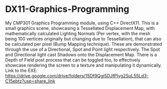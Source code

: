 # DX11-Graphics-Programming
My CMP301 Graphics Programming module, using C++ DirectX11. This is a small graphics scene, showcasing a Tessellated Displacement Map, with mathematically calculated Lighting Normals (Per vertex, with the mesh being 100 vertices originally but changing due to Tessellation), that can also be calculated per pixel (Bump Mapping technique). These are demonstrated through the use of a Directional, Spot and Point light respectively. The Spot and Directional light cast Shadows onto the Displacement Map. There is a Depth of Field post process that can be toggled too, to effectively showcase rendering the screen to a texture and manipulating it dynamically. Link to the EXE: https://drive.google.com/drive/folders/15Df9Qgj5DJfPIyg2SuL55Ld3-C15ebtz?usp=share_link
